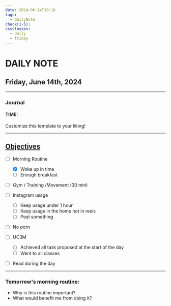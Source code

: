 ```yaml
---
date: 2024-06-14T10:18
tags:
  - dailyNote
check(1-5): 
cssclasses:
  - daily
  - friday
---
```


# DAILY NOTE
## Friday, June 14th, 2024

***
### Journal
#### TIME:
Customize this template to your liking!
***

## [Objectives](Objectives%20from%20March%2023%20to%20September%2023%20)

- [ ] Morning Routine
	- [x] Woke up in time
	- [ ] Enough breakfast
- [ ] Gym / Training /Movement (30 min)

- [ ]  Instagram usage
	- [ ] Keep usage under 1 hour
	- [ ] Keep usage in the home not in reels
	- [ ] Post something

- [ ] No porn 

- [ ] UC3M
	- [ ] Achieved all task proposed at the start of the day
	- [ ] Went to all classes

- [ ] Read during the day


---
### Tomorrow's morning routine: 
+ Why is this routine important? 
+ What would benefit me from doing it?